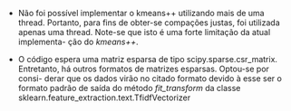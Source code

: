 - Não foi possível implementar o kmeans++ utilizando mais de uma thread.
Portanto, para fins de obter-se compações justas, foi utilizada apenas
uma thread. Note-se que isto é uma forte limitação da atual implementa-
ção do *kmeans++*.

- O código espera uma matriz esparsa de tipo scipy.sparse.csr_matrix.
Entretanto, há outros formatos de matrizes esparsas. Optou-se por consi-
derar que os dados virão no citado formato devido à esse ser o formato
padrão de saída do método *fit\_transform* da classe 
sklearn.feature_extraction.text.TfidfVectorizer

